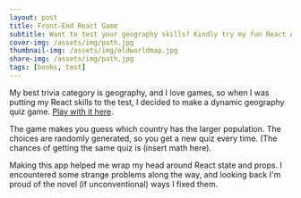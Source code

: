 ```yaml
---
layout: post
title: Front-End React Game
subtitle: Want to test your geography skills? Kindly try my fun React App
cover-img: /assets/img/path.jpg
thumbnail-img: /assets/img/oldworldmap.jpg
share-img: /assets/img/path.jpg
tags: [books, test]
---
```


My best trivia category is geography, and I love games, so when I was putting my React skills to the test, I decided to make a dynamic geography quiz game. [Play with it here](https://tomrains.github.io/populations-game/). 

The game makes you guess which country has the larger population. The choices are randomly generated, so you get a new quiz every time. (The chances of getting the same quiz is (insert math here).

Making this app helped me wrap my head around React state and props. I encountered some strange problems along the way, and looking back I'm proud of the novel (if unconventional) ways I fixed them.
